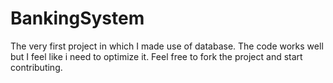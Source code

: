 # BankingSystem

The very first project in which I made use of database. The code works well but I feel like i need to optimize it. Feel free to fork the project and start contributing.
